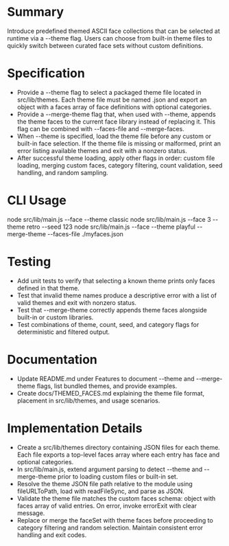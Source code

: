 # Summary
Introduce predefined themed ASCII face collections that can be selected at runtime via a --theme flag. Users can choose from built-in theme files to quickly switch between curated face sets without custom definitions.

# Specification
- Provide a --theme <name> flag to select a packaged theme file located in src/lib/themes. Each theme file must be named <name>.json and export an object with a faces array of face definitions with optional categories.
- Provide a --merge-theme flag that, when used with --theme, appends the theme faces to the current face library instead of replacing it. This flag can be combined with --faces-file and --merge-faces.
- When --theme is specified, load the theme file before any custom or built-in face selection. If the theme file is missing or malformed, print an error listing available themes and exit with a nonzero status.
- After successful theme loading, apply other flags in order: custom file loading, merging custom faces, category filtering, count validation, seed handling, and random sampling.

# CLI Usage
node src/lib/main.js --face --theme classic
node src/lib/main.js --face 3 --theme retro --seed 123
node src/lib/main.js --face --theme playful --merge-theme --faces-file ./myfaces.json

# Testing
- Add unit tests to verify that selecting a known theme prints only faces defined in that theme.
- Test that invalid theme names produce a descriptive error with a list of valid themes and exit with nonzero status.
- Test that --merge-theme correctly appends theme faces alongside built-in or custom libraries.
- Test combinations of theme, count, seed, and category flags for deterministic and filtered output.

# Documentation
- Update README.md under Features to document --theme and --merge-theme flags, list bundled themes, and provide examples.
- Create docs/THEMED_FACES.md explaining the theme file format, placement in src/lib/themes, and usage scenarios.

# Implementation Details
- Create a src/lib/themes directory containing JSON files for each theme. Each file exports a top-level faces array where each entry has face and optional categories.
- In src/lib/main.js, extend argument parsing to detect --theme and --merge-theme prior to loading custom files or built-in set.
- Resolve the theme JSON file path relative to the module using fileURLToPath, load with readFileSync, and parse as JSON.
- Validate the theme file matches the custom faces schema: object with faces array of valid entries. On error, invoke errorExit with clear message.
- Replace or merge the faceSet with theme faces before proceeding to category filtering and random selection. Maintain consistent error handling and exit codes.